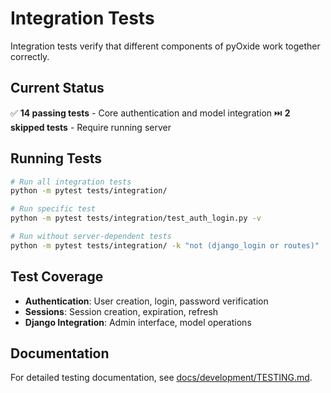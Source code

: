 # Integration Tests

Integration tests verify that different components of pyOxide work together correctly.

## Current Status

✅ **14 passing tests** - Core authentication and model integration
⏭️ **2 skipped tests** - Require running server

## Running Tests

```bash
# Run all integration tests
python -m pytest tests/integration/

# Run specific test
python -m pytest tests/integration/test_auth_login.py -v

# Run without server-dependent tests
python -m pytest tests/integration/ -k "not (django_login or routes)"
```

## Test Coverage

- **Authentication**: User creation, login, password verification
- **Sessions**: Session creation, expiration, refresh
- **Django Integration**: Admin interface, model operations

## Documentation

For detailed testing documentation, see [docs/development/TESTING.md](../../docs/development/TESTING.md).
